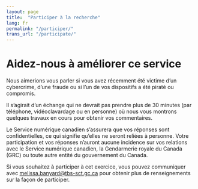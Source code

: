 ```yaml
---
layout: page
title:  "Participer à la recherche"
lang: fr
permalink: "/participer/"
trans_url: "/participate/"
---
```


# Aidez-nous à améliorer ce service

Nous aimerions vous parler si vous avez récemment été victime d’un cybercrime, d’une fraude ou si l’un de vos dispositifs a été piraté ou compromis.

Il s’agirait d’un échange qui ne devrait pas prendre plus de 30 minutes (par téléphone, vidéoclavardage ou en personne) où nous vous montrons quelques travaux en cours pour obtenir vos commentaires.

Le Service numérique canadien s’assurera que vos réponses sont confidentielles, ce qui signifie qu’elles ne seront reliées à personne. Votre participation et vos réponses n’auront aucune incidence sur vos relations avec le Service numérique canadien, la Gendarmerie royale du Canada (GRC) ou toute autre entité du gouvernement du Canada.

Si vous souhaitez à participer à cet exercice, vous pouvez communiquer avec [melissa.banyard@tbs-sct.gc.ca](mailto:melissa.banyard@tbs-sct.gc.ca) pour obtenir plus de renseignements sur la façon de participer.
